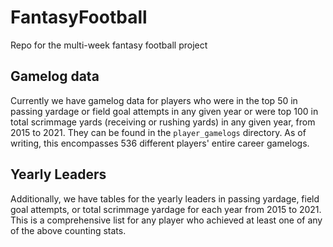 # FantasyFootball
Repo for the multi-week fantasy football project

## Gamelog data
Currently we have gamelog data for players who were in the top 50 in passing yardage or field goal attempts in any given year or were top 100 in total scrimmage yards (receiving or rushing yards) in any given year, from 2015 to 2021. They can be found in the `player_gamelogs` directory. As of writing, this encompasses 536 different players' entire career gamelogs.

## Yearly Leaders 
Additionally, we have tables for the yearly leaders in passing yardage, field goal attempts, or total scrimmage yardage for each year from 2015 to 2021. This is a comprehensive list for any player who achieved at least one of any of the above counting stats.